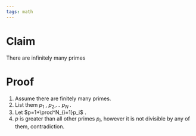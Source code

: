 ```yaml
---
tags: math
---
```


# Claim

There are infinitely many primes

# Proof

1. Assume there are finitely many primes.
2. List them $p_1$ , $p_2$,... $p_N$ .
3. Let $p=1+\prod^N_{i=1}p_i$ .
4. $p$ is greater than all other primes $p_i$, however it is not divisible by any of them, contradiction.
